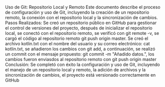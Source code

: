 Uso de Git: Repositorio Local y Remoto
Este documento describe el proceso de configuración y uso de Git, incluyendo la creación de un repositorio remoto, la conexión con el repositorio local y la sincronización de cambios.
Pasos Realizados:
Se creó un repositorio público en GitHub para gestionar el control de versiones del proyecto, después de inicializar el repositorio local, se conectó con el repositorio remoto, se verificó con  git remote -v, se cargó el código al repositorio remoto git push origin master.
Se creó el archivo kotlin.txt con el nombre del usuario y su correo electrónico: cat kotlin.txt, se añadieron los cambios con git add, a continuación, se realizó un commit con el mensaje propuesto: git commit -m "Añadido datos.", los cambios fueron enviasdos al repositorio remoto con git push origin master
Conclusión:
Se completó con éxito la configuración y uso de Git, incluyendo el manejo de un repositorio local y remoto, la adición de archivos y la sincronización de cambios, el proyecto está versionado correctamente en GitHub

